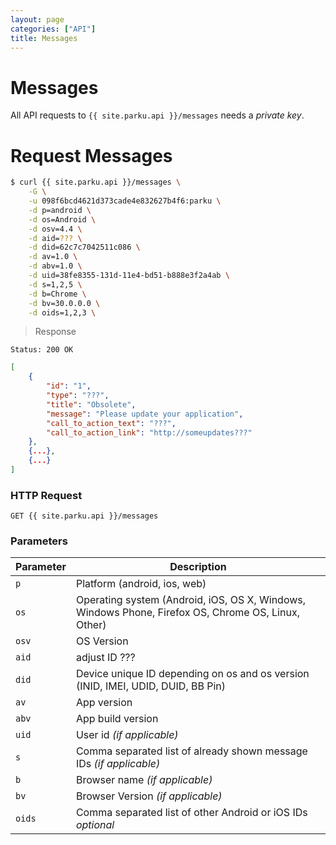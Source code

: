 ```yaml
---
layout: page
categories: ["API"]
title: Messages
---
```


# Messages

All API requests to `{{ site.parku.api }}/messages` needs a _private key_.

# Request Messages

```sh
$ curl {{ site.parku.api }}/messages \
    -G \
    -u 098f6bcd4621d373cade4e832627b4f6:parku \
    -d p=android \
    -d os=Android \
	-d osv=4.4 \
	-d aid=??? \
	-d did=62c7c7042511c086 \
	-d av=1.0 \
	-d abv=1.0 \
	-d uid=38fe8355-131d-11e4-bd51-b888e3f2a4ab \
    -d s=1,2,5 \
	-d b=Chrome \
	-d bv=30.0.0.0 \
	-d oids=1,2,3 \
```

> Response

```nginx
Status: 200 OK
```
```json
[
    {
        "id": "1",
        "type": "???",
        "title": "Obsolete",
        "message": "Please update your application",
        "call_to_action_text": "???",
        "call_to_action_link": "http://someupdates???"
    },
    {...},
    {...}
]
```

### HTTP Request

`GET {{ site.parku.api }}/messages`

### Parameters

Parameter		 | Description
---					 | ---
`p`					| Platform (android, ios, web)
`os`					| Operating system (Android, iOS, OS X, Windows, Windows Phone, Firefox OS, Chrome OS, Linux, Other)
`osv`					| OS Version
`aid`					| adjust ID ???
`did`					| Device unique ID depending on os and os version (INID, IMEI, UDID, DUID, BB Pin)
`av`					| App version
`abv`					| App build version
`uid`					| User id _(if applicable)_
`s`					| Comma separated list of already shown message IDs _(if applicable)_
`b`					| Browser name _(if applicable)_
`bv`					| Browser Version _(if applicable)_
`oids`					| Comma separated list of other Android or iOS IDs _optional_




